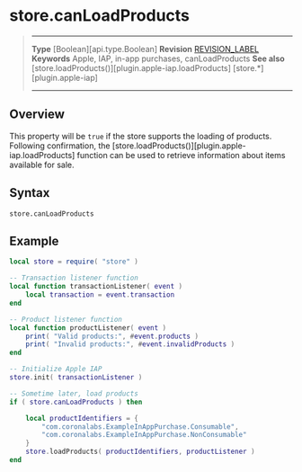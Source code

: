 
# store.canLoadProducts

> --------------------- ------------------------------------------------------------------------------------------
> __Type__              [Boolean][api.type.Boolean]
> __Revision__          [REVISION_LABEL](REVISION_URL)
> __Keywords__          Apple, IAP, in-app purchases, canLoadProducts
> __See also__          [store.loadProducts()][plugin.apple-iap.loadProducts]
>						[store.*][plugin.apple-iap]
> --------------------- ------------------------------------------------------------------------------------------


## Overview

This property will be `true` if the store supports the loading of products. Following confirmation, the [store.loadProducts()][plugin.apple-iap.loadProducts] function can be used to retrieve information about items available for sale.


## Syntax

	store.canLoadProducts


## Example

``````lua
local store = require( "store" )

-- Transaction listener function
local function transactionListener( event )
	local transaction = event.transaction
end

-- Product listener function
local function productListener( event )
	print( "Valid products:", #event.products )
    print( "Invalid products:", #event.invalidProducts )
end

-- Initialize Apple IAP
store.init( transactionListener )

-- Sometime later, load products
if ( store.canLoadProducts ) then

	local productIdentifiers = {
		"com.coronalabs.ExampleInAppPurchase.Consumable",
		"com.coronalabs.ExampleInAppPurchase.NonConsumable"
	}
	store.loadProducts( productIdentifiers, productListener )
end
``````